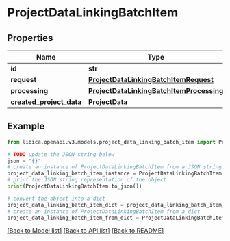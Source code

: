 # ProjectDataLinkingBatchItem


## Properties

Name | Type | Description | Notes
------------ | ------------- | ------------- | -------------
**id** | **str** |  | 
**request** | [**ProjectDataLinkingBatchItemRequest**](ProjectDataLinkingBatchItemRequest.md) |  | 
**processing** | [**ProjectDataLinkingBatchItemProcessing**](ProjectDataLinkingBatchItemProcessing.md) |  | 
**created_project_data** | [**ProjectData**](ProjectData.md) |  | [optional] 

## Example

```python
from libica.openapi.v3.models.project_data_linking_batch_item import ProjectDataLinkingBatchItem

# TODO update the JSON string below
json = "{}"
# create an instance of ProjectDataLinkingBatchItem from a JSON string
project_data_linking_batch_item_instance = ProjectDataLinkingBatchItem.from_json(json)
# print the JSON string representation of the object
print(ProjectDataLinkingBatchItem.to_json())

# convert the object into a dict
project_data_linking_batch_item_dict = project_data_linking_batch_item_instance.to_dict()
# create an instance of ProjectDataLinkingBatchItem from a dict
project_data_linking_batch_item_from_dict = ProjectDataLinkingBatchItem.from_dict(project_data_linking_batch_item_dict)
```
[[Back to Model list]](../README.md#documentation-for-models) [[Back to API list]](../README.md#documentation-for-api-endpoints) [[Back to README]](../README.md)



